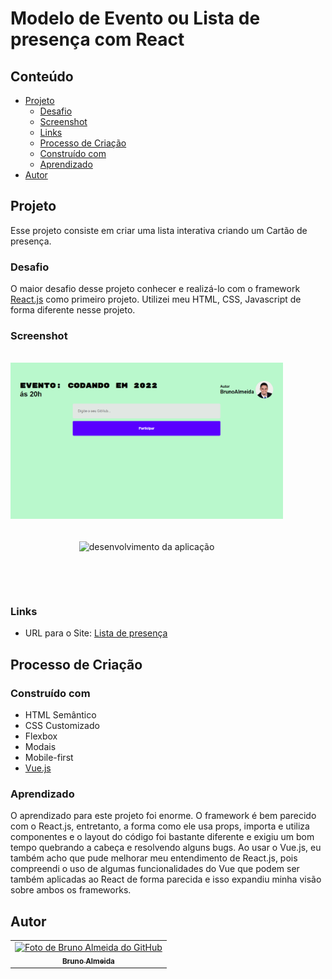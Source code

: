 # Modelo de Evento ou Lista de presença com React

## Conteúdo

- [Projeto](#projeto)
  - [Desafio](#desafio)
  - [Screenshot](#screenshot)
  - [Links](#links)
  - [Processo de Criação](#processo-de-criação)
  - [Construído com](#construído-com)
  - [Aprendizado](#aprendizado)
- [Autor](#autor)

## Projeto

Esse projeto consiste em criar uma lista interativa criando um Cartão de presença.

### Desafio

O maior desafio desse projeto conhecer e realizá-lo com o framework [React.js](https://reactjs.org/) como primeiro projeto. Utilizei meu HTML, CSS, Javascript de forma diferente nesse projeto.

### Screenshot

<div style="display: inline-block"  align="center"><br>
   <img height="250em" src="./src/assets/rosto.png" align="center" alt="Capa do projeto" > <br><br><br>
   <img height="250em" src="./src/assets/lista-de-presença.gif" align="center" alt="desenvolvimento da aplicação" >
  
  <br><br>
</div>

### Links

- URL para o Site: [Lista de presença](https://projeto-react-lista-de-presen-a.vercel.app/)

## Processo de Criação

### Construído com

- HTML Semântico
- CSS Customizado
- Flexbox
- Modais
- Mobile-first
- [Vue.js](https://vuejs.org/)

### Aprendizado

O aprendizado para este projeto foi enorme. O framework é bem parecido com o React.js, entretanto, a forma como ele usa props, importa e utiliza componentes e o layout do código foi bastante diferente e exigiu um bom tempo quebrando a cabeça e resolvendo alguns bugs.
Ao usar o Vue.js, eu também acho que pude melhorar meu entendimento de React.js, pois compreendi o uso de algumas funcionalidades do Vue que podem ser também aplicadas ao React de forma parecida e isso expandiu minha visão sobre ambos os frameworks.

## Autor

<table>
  <tr>
    <td align="center">
      <a href="https://www.linkedin.com/in/rafael99ldm/">
        <img src="https://github.com/BrunoGaruda.png" width="100px;" alt="Foto de Bruno Almeida do GitHub"/><br>
        <sub>
          <b>Bruno Almeida</b>
        </sub>
      </a>
    </td>
  </tr>
</table>
